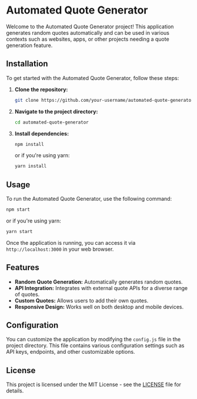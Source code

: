# Automated Quote Generator

Welcome to the Automated Quote Generator project! This application generates random quotes automatically and can be used in various contexts such as websites, apps, or other projects needing a quote generation feature.


## Installation

To get started with the Automated Quote Generator, follow these steps:

1. **Clone the repository:**
   ```sh
   git clone https://github.com/your-username/automated-quote-generator.git
   ```
2. **Navigate to the project directory:**
   ```sh
   cd automated-quote-generator
   ```
3. **Install dependencies:**
   ```sh
   npm install
   ```
   or if you're using yarn:
   ```sh
   yarn install
   ```

## Usage

To run the Automated Quote Generator, use the following command:

```sh
npm start
```

or if you're using yarn:

```sh
yarn start
```

Once the application is running, you can access it via `http://localhost:3000` in your web browser.

## Features

- **Random Quote Generation:** Automatically generates random quotes.
- **API Integration:** Integrates with external quote APIs for a diverse range of quotes.
- **Custom Quotes:** Allows users to add their own quotes.
- **Responsive Design:** Works well on both desktop and mobile devices.

## Configuration

You can customize the application by modifying the `config.js` file in the project directory. This file contains various configuration settings such as API keys, endpoints, and other customizable options.


## License

This project is licensed under the MIT License - see the [LICENSE](LICENSE) file for details.
